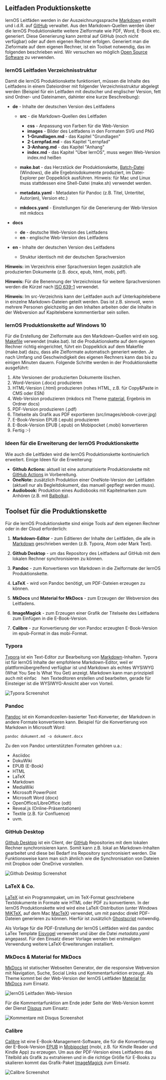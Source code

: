 ## Leitfaden Produktionskette

lernOS Leitfäden werden in der Auszeichnungssprache [Markdown](https://de.wikipedia.org/wiki/Markdown) erstellt und i.d.R. auf [GitHub](https://de.wikipedia.org/wiki/GitHub) verwaltet. Aus den Markdown-Quellen werden über die lernOS Produktionskette weitere Zielformate wie PDF, Word, E-Book etc. generiert. Diese Generierung kann zentral auf GitHub (noch nicht verfügbar) oder auf dem eigenen Rechner erfolgen. Generiert man die Zieformate auf dem eigenen Rechner, ist ein Toolset notwendig, das im folgenden beschrieben wird. Wir versuchen wo möglich [Open Source Software](https://de.wikipedia.org/wiki/Open_Source) zu verwenden.

### lernOS Leitfaden Verzeichnisstruktur

Damit die lernOS Produktionskette funktioniert, müssen die Inhalte des Leitfadens in einem Dateiordner mit folgender Verzeichnisstruktur abgelegt werden (Beispiel für ein Leitfaden mit deutscher und englischer Version, fett sind Ordner- und Dateinamen, dahinter eine kurze Beschreibung):

* **de** - Inhalte der deutschen Version des Leitfadens

  * **src** - die Markdown-Quellen des Leitfaden

    * **css** - Anpassung von Farben für die Web-Version
    * **images** - Bilder des Leitfadens in den Formaten SVG und PNG
    * **1-Grundlagen.md** - das Kapitel "Grundlagen"
    * **2-Lernpfad.md** - das Kapitel "Lernpfad"
    * **3-Anhang.md** - das Kapitel "Anhang"
    * **index.md** - das Kapitel "Über lernOS", muss wegen Web-Version index.md heißen

  * **make.bat** - das Herzstück der Produktionskette, [Batch-Datei](https://de.wikipedia.org/wiki/BAT-Datei) (Windows), die alle Ergebnisdokumente produziert, im Datei-Explorer per Doppelklick ausführen. Hinweis: für Mac und Linux muss stattdessen eine Shell-Datei (make.sh) verwendet werden.

  * **metadata.yaml** - Metadaten für Pandoc (z.B. Titel, Untertitel, Autor(en), Version etc.)

  * **mkdocs.yaml** - Einstellungen für die Generierung der Web-Version mit mkdocs

* **docs**

  * **de** - deutsche Web-Version des Leitfadens
  * **en** - englische Web-Version des Leitfadens

* **en** - Inhalte der deutschen Version des Leitfadens

  * Struktur identisch mit der deutschen Sprachversion

**Hinweis:** im Verzeichnis einer Sprachversion liegen zusätzlich alle produzierten Dokumente (z.B. docx, epub, html, mobi, pdf).

**Hinweis:** Für die Benennung der Verzeichnisse für weitere Sprachversionen werden die Kürzel nach [ISO 639-1](https://de.wikipedia.org/wiki/Liste_der_ISO-639-1-Codes) verwendet.

**Hinweis:** Im src-Verzeichnis kann der Leitfaden auch auf Unterkapitelebene in einzelne Markdown-Dateien geteilt werden. Das ist z.B. sinnvoll, wenn mehrere Personen gleichzeitig an den Inhalten arbeiten oder die Inhalte in der Webversion auf Kapitelebene kommentierbar sein sollen.

### lernOS Produktionskette auf Windows 10

Für die Erstellung der Zielformate aus den Markdown-Quellen wird ein sog. [Makefile](https://de.wikipedia.org/wiki/Makefile) verwendet (make.bat). Ist die Produktionskette auf dem eigenen Rechner richtig eingerichtet, führt ein Doppelklick auf dem Makefile (make.bat) dazu, dass alle Zielformate automatisch generiert werden. Je nach Umfang und Geschwindigkeit des eigenen Rechners kann das bis zu einigen Minuten dauern. Folgende Schritte werden in der Produktionskette ausgeführt:

1. Alte Versionen der produzierten Dokumente löschen.
2. Word-Version (.docx) produzieren
3. HTML-Version (.html) produzieren (rohes HTML, z.B. für Copy&Paste in CMS oder ESN)
4. Web-Version produzieren (mkdocs mit Theme [material](https://squidfunk.github.io/mkdocs-material/), Ergebnis im Ordner docs)
5. PDF-Version produzieren (.pdf)
6. Titelseite als Grafik aus PDF exportieren (src/images/ebook-cover.jpg)
7. E-Book-Version EPUB (.epub) produzieren
8. E-Book-Version EPUB (.epub) on Mobipocket (.mobi) konvertieren
9. Fertig :-)

### Ideen für die Erweiterung der lernOS Produktionskette

Wie auch die Leitfäden wird die lernOS Produktionskette kontinuierlich erweitert. Einige Ideen für die Erweiterung:

* **Github Actions:** aktuell ist eine automatisierte Produktionskette mit [GitHub Actions](https://github.com/features/actions) in Vorbereitung.
* **OneNote:** zusätzlich Produktion einer OneNote-Version der Leitfäden (aktuell nur als Begleitdokument, das manuell gepflegt werden muss).
* **Audiobook:** Produktion eines Audiobooks mit Kapitelmarken zum Anhören (z.B. mit [Balbolka](http://www.cross-plus-a.com/balabolka.htm)).

## Toolset für die Produktionskette

Für die lernOS Produktionskette sind einige Tools auf dem eigenen Rechner oder in der Cloud erforderlich:

1. **Markdown-Editor** - zum Editieren der Inhalte der Leitfäden, die alle in [Markdown](https://de.wikipedia.org/wiki/Markdown) geschrieben werden (z.B. Typora, Atom oder Mark Text).

2. **Github Desktop** - um das Repository des Leitfadens auf GitHub mit dem lokalen Rechner synchronisieren zu können.

3. **Pandoc** - zum Konvertieren von Markdown in die Zielformate der lernOS Produktionskette.

4. **LaTeX** - wird von Pandoc benötigt, um PDF-Dateien erzeugen zu können.

5. **MkDocs** und **Material for MkDocs** - zum Erzeugen der Webversion des Leitfadens.

6. **ImageMagick** - zum Erzeugen einer Grafik der Titelseite des Leitfadens zum Einfügen in die E-Book-Version.

7. **Calibre** - zur Konvertierung der von Pandoc erzeugten E-Book-Version im epub-Format in das mobi-Format.

### Typora

[Typora](https://typora.io/) ist ein Text-Editor zur Bearbeitung von [Markdown](https://en.wikipedia.org/wiki/Markdown)-Inhalten. Typora ist für lernOS Inhalte der empfohlene Markdown-Editor, weil er plattformübergreifend verfügbar ist und Markdown als echtes WYSIWYG (What You See Is What You Get) anzeigt. Markdown kann man prinzipiell auch mit einfac    hen Texteditoren erstellen und bearbeiten, gerade für Einsteiger ist die WYSIWYG-Ansicht aber von Vorteil.

![Typora Screenshot](./images/typora-screenshot.png)

### Pandoc

[Pandoc](https://pandoc.org) ist ein Komandozeilen-basierter Text-Konverter, der Markdown in andere Formate konvertieren kann. Beispiel für die Konvertierung von Markdown in Microsoft Word:

```
pandoc dokument.md -o dokument.docx
```

Zu den von Pandoc unterstützten Formaten gehören u.a.:

* Asciidoc
* DokuWiki
* EPUB (E-Book)
* HTML
* LaTeX
* Markdown
* MediaWiki
* Microsoft PowerPoint
* Microsoft Word (docx)
* OpenOffice/LibreOffice (odt)
* Reveal.js (Online-Präsentationen)
* Textile (z.B. für Confluence)
* uvm.

### GitHub Desktop

[Github Desktop](https://desktop.github.com) ist ein Client, der [GitHub](https://de.wikipedia.org/wiki/GitHub) Repositories mit dem lokalen Rechner synchronisieren kann. Somit kann z.B. lokal an Markdown-Inhalten gearbeitet und diese bei Bedarf ins Repository synchronisiert werden. Die Funktionsweise kann man sich ähnlich wie die Synchronisation von Dateien mit Dropbox oder OneDrive vorstellen.

![Github Desktop Screenshot](./images/github-desktop-screenshot.png)

### LaTeX & Co.

[LaTeX](https://de.wikipedia.org/wiki/LaTeX) ist ein Programmpaket, um im TeX-Format geschriebene Textdokumente in Formate wie HTML oder PDF zu konvertieren. In der lernOS Produktionskette wird wird eine LaTeX-Distribution (unter Windows [MiKTeX](https://miktex.org), auf dem Mac [MacTeX](https://tug.org/mactex/https://tug.org/mactex/)) verwendet, um mit pandoc direkt PDF-Dateien generieren zu können. Hierfür ist zusätzlich [Ghostscript](https://de.wikipedia.org/wiki/Ghostscript) notwendig.

Als Vorlage für die PDF-Erstellung der lernOS Leitfäden wird das pandoc LaTex Template [Eisvogel](https://github.com/Wandmalfarbe/pandoc-latex-template) verwendet und über die Datei *metadata.yaml* angepasst. Für den Einsatz dieser Vorlage werden bei erstmaligen Verwendung weitere LaTeX-Erweiterungen installiert.

### MkDocs & Material for MkDocs

[MkDocs](https://www.mkdocs.org/) ist statischer Webseiten Generator, der die responsive Webversion mit Navigation, Suche, Social Links und Kommentarfunktion erzeugt. Als Theme kommt bei der Web-Version der lernOS Leitfäden [Material for MkDocs](https://squidfunk.github.io/mkdocs-material/) zum Einsatz.

![lernOS Leitfaden Web-Version](./images/lernos-web-version-screenshot.png)

Für die Kommentarfunktion am Ende jeder Seite der Web-Version kommt der Dienst [Disqus](https://de.wikipedia.org/wiki/Disqus) zum Einsatz:

![Kommentare mit Disqus Screenshot](./images/disqus-screenshot.png)

### Calibre

[Calibre](https://calibre-ebook.com) ist eine E-Book-Management-Software, die für die Konvertierung der E-Book-Version [EPUB](https://de.wikipedia.org/wiki/EPUB) in [Mobipocket](https://de.wikipedia.org/wiki/Mobipocket) (mobi, z.B. für Kindle Reader und Kindle App) zu erzeugen. Um aus der PDF-Version eines Leitfadens das Titelbild als Grafik zu extrahieren und in die richtige Größe für E-Books zu skalieren kommt das Grafik-Paket [ImageMagick](https://www.imagemagick.org) zum Einsatz.

![Calibre Screenshot](./images/calibre-screenshot.png)
